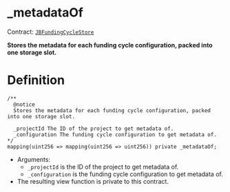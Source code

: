 # _metadataOf

Contract: [`JBFundingCycleStore`](/api/contracts/jbfundingcyclestore/README.md)​‌

**Stores the metadata for each funding cycle configuration, packed into one storage slot.**

# Definition

```
/** 
  @notice
  Stores the metadata for each funding cycle configuration, packed into one storage slot.

  _projectId The ID of the project to get metadata of.
  _configuration The funding cycle configuration to get metadata of.
*/
mapping(uint256 => mapping(uint256 => uint256)) private _metadataOf;
```

* Arguments:
  * `_projectId` is the ID of the project to get metadata of.
  * `_configuration` is the funding cycle configuration to get metadata of.
* The resulting view function is private to this contract.
